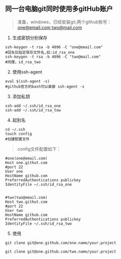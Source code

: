 ## 同一台电脑git同时使用多gitHub账户
>准备，windows，已经安装git,两个github账号：one@email.com,two@mail.com

1. 生成密钥分别保存

```shell
ssh-keygen -t rsa -b 4096 -C "one@email.com"
#回车后指定保存文件名,如:id_rsa_one
ssh-keygen -t rsa -b 4096 -C "two@mail.com"
#同理，id_rsa_two
```

2. 使用ssh-agent

```shell
eval $(ssh-agent -s)
#github官方的bash可以直接 ssh-agent -s
```

3. 添加私钥

```shell
ssh-add ~/.ssh/id_rsa_one
ssh-add ~/.ssh/id_rsa_tow
```

4. 起别名

```
cd ~/.ssh
touch config
#创建配置文件
```
>config文件配置如下：

```shell
#one(one@email.com)
Host one.githut.com
#port 22
User one
HostName github.com
PreferredAuthentications publickey
IdentityFile ~/.ssh/id_rsa_one


#two(two@email.com)
Host two.githut.com
#port 22
User two
HostName github.com
PreferredAuthentications publickey
IdentityFile ~/.ssh/id_rsa_two
```

5. 使用

```shell
git clone git@one.github.com/one.name/your.project

git clone git@one.github.com/two.name/your.project
```
